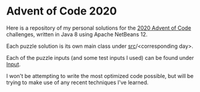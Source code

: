 # **Advent of Code 2020**

Here is a repository of my personal solutions for the [2020 Advent of Code](https://adventofcode.com/2020) challenges, written in Java 8 using Apache NetBeans 12.

Each puzzle solution is its own main class under [src](src)\/\<corresponding day>.

Each of the puzzle inputs (and some test inputs I used) can be found under [Input](Input).

I won't be attempting to write the most optimized code possible, but will be trying to make use of any recent techniques I've learned.
